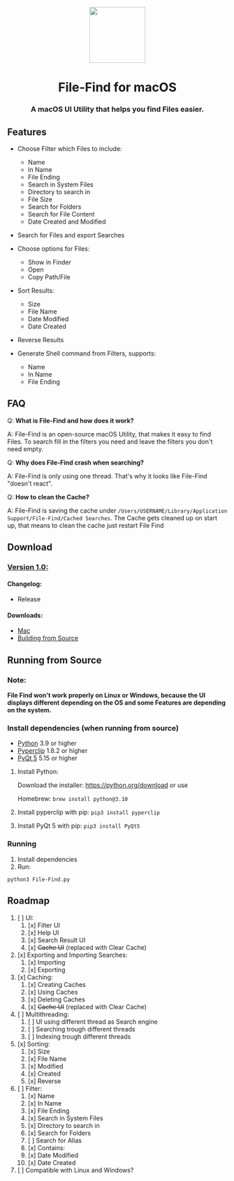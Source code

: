 <p align="center">
  <img src="https://gitlab.com/Pixel-Mqster/File-Find/-/raw/main/assets/icon.png" height="128">
  <h1 align="center">File-Find for macOS</h1>


<h3 align="center">A macOS UI Utility that helps you find Files easier.</h3>

## Features
- Choose Filter which Files to include:
	* Name
	* In Name
	* File Ending
	* Search in System Files
	* Directory to search in
	* File Size
	* Search for Folders
    * Search for File Content
    * Date Created and Modified
- Search for Files and export Searches

- Choose options for Files:
	* Show in Finder
	* Open
	* Copy Path/File
- Sort Results:
	* Size
	* File Name
	* Date Modified
	* Date Created
- Reverse Results

- Generate Shell command from Filters, supports:
	* Name
	* In Name
	* File Ending

## FAQ
Q: **What is File-Find and how does it work?**

A: File-Find is an open-source macOS Utility, that makes it easy to find Files. To search fill in the filters you need and leave the filters you don't need empty.

Q: **Why does File-Find crash when searching?**

A: File-Find is only using one thread. That's why it looks like File-Find "doesn't react".

Q: **How to clean the Cache?**

A: File-Find is saving the cache under `/Users/USERNAME/Library/Application Support/File-Find/Cached Searches`. The Cache gets cleaned up on start up, that means to clean the cache just restart File Find

## Download
### **[Version 1.0:](https://github.com/Pixel-Master/File-Find/releases/tag/v1.0.0)**
#### Changelog:

- Release

#### Downloads:

- [Mac](https://github.com/Pixel-Master/File-Find-Bot/releases/download/v1.0.0/File-Find.app.zip)
- [Building from Source](https://gitlab.com/Pixel-Mqster/File-Find/-/blob/main/README.md#running-from-source)


## Running from Source

### Note:

**File Find won't work properly on Linux or Windows, because the UI displays different depending on the OS and some Features are depending on the system.** 


### Install dependencies (when running from source)
- [Python](https://python.org/) 3.9 or higher
- [Pyperclip](https://pypi.org/project/pyperclip/) 1.8.2 or higher
- [PyQt 5](https://pypi.org/project/PyQt5/) 5.15 or higher

1. Install Python:

    Download the installer: https://python.org/download or use

    Homebrew: `brew install python@3.10`
    
2. Install pyperclip with pip:
`pip3 install pyperclip`

3. Install PyQt 5 with pip:
`pip3 install PyQt5`

### Running
1. Install dependencies
2. Run:

`python3 File-Find.py` 

## Roadmap
1. [ ] UI:
   1. [x] Filter UI
   2. [x] Help UI
   3. [x] Search Result UI
   4. [x] ~~Cache UI~~ (replaced with Clear Cache)
2. [x] Exporting and Importing Searches:
   1. [x] Importing
   2. [x] Exporting 
3. [x] Caching:
	1. [x] Creating Caches
	2. [x] Using Caches
	3. [x] Deleting Caches
    4. [x] ~~Cache UI~~ (replaced with Clear Cache)
4. [ ] Multithreading:
	1. [ ] UI using different thread as Search engine
	2. [ ] Searching trough different threads
	3. [ ] Indexing trough different threads
5. [x] Sorting:
   1. [x] Size
   2. [x] File Name
   3. [x] Modified
   4. [x] Created
   5. [x] Reverse
6. [ ] Filter:
    1. [x] Name
    2. [x] In Name
    3. [x] File Ending
    4. [x] Search in System Files
    5. [x] Directory to search in
    6. [x] Search for Folders
    7. [ ] Search for Alias
    8. [x] Contains:
    9. [x] Date Modified
   10. [x] Date Created
7. [ ] Compatible with Linux and Windows?
